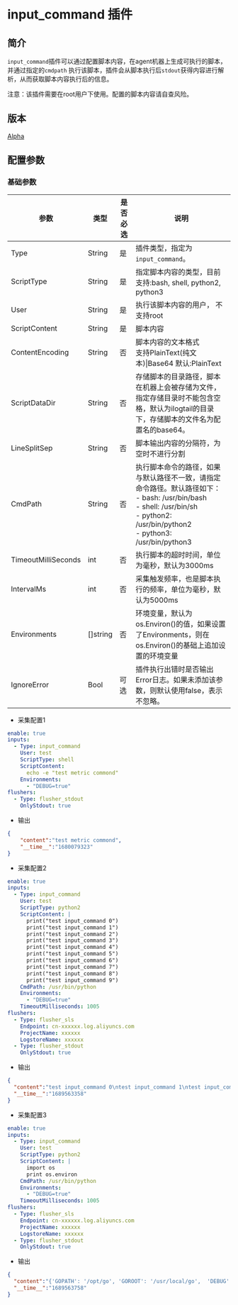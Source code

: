 # input_command 插件

## 简介

`input_command`插件可以通过配置脚本内容，在agent机器上生成可执行的脚本，并通过指定的`cmdpath` 执行该脚本，插件会从脚本执行后`stdout`获得内容进行解析，从而获取脚本内容执行后的信息。

注意：该插件需要在root用户下使用。配置的脚本内容请自查风险。

## 版本

[Alpha](../stability-level.md)

## 配置参数

### 基础参数

| 参数                  | 类型       | 是否必选 | 说明                                                                                                                                                      |
|---------------------|----------|------|---------------------------------------------------------------------------------------------------------------------------------------------------------|
| Type                | String   | 是    | 插件类型，指定为`input_command`。                                                                                                                                |
| ScriptType          | String   | 是    | 指定脚本内容的类型，目前支持:bash, shell, python2, python3                                                                                                            |
| User                | String   | 是    | 执行该脚本内容的用户， 不支持root                                                                                                                                     |
| ScriptContent       | String   | 是    | 脚本内容                                                                                                                                                    |
| ContentEncoding     | String   | 否    | 脚本内容的文本格式 <br/> 支持PlainText(纯文本)\|Base64 默认:PlainText                                                                                                   |
| ScriptDataDir       | String   | 否    | 存储脚本的目录路径，脚本在机器上会被存储为文件，指定存储目录时不能包含空格，默认为ilogtail的目录下，存储脚本的文件名为配置名的base64。                                                                              |
| LineSplitSep        | String   | 否    | 脚本输出内容的分隔符，为空时不进行分割                                                                                                                                     |
| CmdPath             | String   | 否    | 执行脚本命令的路径，如果与默认路径不一致，请指定命令路径。默认路径如下：<br/>- bash: /usr/bin/bash<br/>- shell: /usr/bin/sh<br/>- python2: /usr/bin/python2<br/>- python3: /usr/bin/python3 |
| TimeoutMilliSeconds | int      | 否    | 执行脚本的超时时间，单位为毫秒，默认为3000ms                                                                                                                               |
| IntervalMs          | int      | 否    | 采集触发频率，也是脚本执行的频率，单位为毫秒，默认为5000ms                                                                                                                        |
| Environments        | []string | 否    | 环境变量，默认为os.Environ()的值，如果设置了Environments，则在os.Environ()的基础上追加设置的环境变量                                                                                    |
| IgnoreError         | Bool     | 可选   | 插件执行出错时是否输出Error日志。如果未添加该参数，则默认使用false，表示不忽略。                                                                                                           |

* 采集配置1

```yaml
enable: true
inputs:
  - Type: input_command
    User: test
    ScriptType: shell
    ScriptContent:
      echo -e "test metric commond"
    Environments:
      - "DEBUG=true"
flushers:
  - Type: flusher_stdout
    OnlyStdout: true
```

* 输出

```json
{
    "content":"test metric commond",
    "__time__":"1680079323"
}
```

* 采集配置2

```yaml
enable: true
inputs:
  - Type: input_command
    User: test
    ScriptType: python2
    ScriptContent: |
      print("test input_command 0")
      print("test input_command 1")
      print("test input_command 2")
      print("test input_command 3")
      print("test input_command 4")
      print("test input_command 5")
      print("test input_command 6")
      print("test input_command 7")
      print("test input_command 8")
      print("test input_command 9")
    CmdPath: /usr/bin/python
    Environments:
      - "DEBUG=true"
    TimeoutMilliseconds: 1005
flushers:
  - Type: flusher_sls
    Endpoint: cn-xxxxxx.log.aliyuncs.com
    ProjectName: xxxxxx
    LogstoreName: xxxxxx
  - Type: flusher_stdout
    OnlyStdout: true
```

* 输出

```json
{
  "content":"test input_command 0\ntest input_command 1\ntest input_command 2\ntest input_command 3\ntest input_command 4\ntest input_command 5\ntest input_command 6\ntest input_command 7\ntest input_command 8\ntest input_command 9",
  "__time__":"1689563358"
}
```

* 采集配置3

```yaml
enable: true
inputs:
  - Type: input_command
    User: test
    ScriptType: python2
    ScriptContent: |
      import os
      print os.environ
    CmdPath: /usr/bin/python
    Environments:
      - "DEBUG=true"
    TimeoutMilliseconds: 1005
flushers:
  - Type: flusher_sls
    Endpoint: cn-xxxxxx.log.aliyuncs.com
    ProjectName: xxxxxx
    LogstoreName: xxxxxx
  - Type: flusher_stdout
    OnlyStdout: true
```

* 输出

```json
{
  "content":"{'GOPATH': '/opt/go', 'GOROOT': '/usr/local/go',  'DEBUG': 'true', xxxxx(省略后面内容）}",
  "__time__":"1689563758"
}
```
